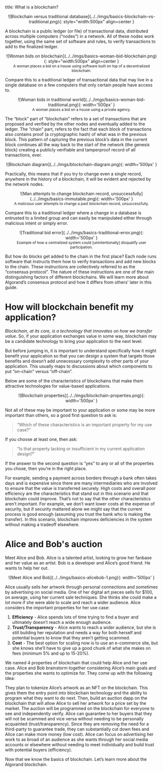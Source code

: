 title: What is a blockchain? 

<center>
![Blockchain versus traditional database](../../imgs/basics-blockchain-vs-traditional.png){: style="width:500px" align=center }
</center>

A blockchain is a public ledger (or file) of transactional data, distributed across multiple computers (“nodes”) in a network. All of these nodes work together, using the same set of software and rules, to verify transactions to add to the finalized ledger. 

<center>
![Woman bids on blockchain](../../imgs/basics-woman-bid-blockchain.png){: style="width:500px" align=center }
<figcaption style="font-size:12px">A woman places a bid on a house using software built on top of a decentralized blockchain.</figcaption>
</center>

Compare this to a traditional ledger of transactional data that may live in a single database on a few computers that only certain people have access to.

<center>
![Woman bids in traditional world](../../imgs/basics-woman-bid-traditional.png){: width='500px' }
<figcaption style="font-size:12px">A woman places a bid on a house using a private agency.</figcaption>
</center>

The “block” part of “blockchain” refers to a set of transactions that are proposed and verified by the other nodes and eventually added to the ledger. The “chain” part, refers to the fact that each block of transactions also contains proof (a cryptographic hash) of what was in the previous block. This pattern of capturing the previous block’s data in the current block continues all the way back to the start of the network (the genesis block) creating a publicly verifiable and tamperproof record of all transactions, ever. 

<center>
![Blockchain diagram](../../imgs/blockchain-diagram.png){: width='500px' }
</center>

Practically, this means that if you try to change even a single record, anywhere in the history of a blockchain, it will be evident and rejected by the network nodes. 

<center>
![Man attempts to change blockchain record, unsuccessfully](../../imgs/basics-immutable.png){: width='500px' }
<figcaption style="font-size:12px">A malicious user attempts to change a past blockchain record, unsuccessfully.</figcaption>
</center>

Compare this to a traditional ledger where a change in a database is entrusted to a limited group and can easily be manipulated either through malicious intent or simply error. 

<center>
![Traditional bid error](../../imgs/basics-traditional-error.png){: width='500px' }
<figcaption style="font-size:12px">Example of how a centralized system could [unintentionally] disqualify user participation.</figcaption>
</center>



But how do blocks get added to the chain in the first place? Each node runs software that instructs them how to verify transactions and add new blocks to the chain. These instructions are collectively referred to as the “consensus protocol”.  The nature of these instructions are one of the main distinguishing factors of different blockchains. We will learn more about Algorand’s consensus protocol and how it differs from others’ later in this guide. 

# How will blockchain benefit my application?

_Blockchain, at its core, is a technology that innovates on how we transfer value._ So, if your application exchanges value in some way, blockchain may be a candidate technology to bring your application to the next level. 

But before jumping in, it is important to understand specifically how it might benefit your application so that you can design a system that targets those benefits and doesn’t add unnecessary complexity to other parts of your application. This usually maps to discussions about which components to put “on-chain” versus “off-chain”.

Below are some of the characteristics of blockchains that make them attractive technologies for value-based applications. 


<center>
![Blockchain properties](../../imgs/blockchain-properties.png){: width='500px' }
</center>

Not all of these may be important to your application or some may be more important than others, so a good first question to ask is: 

> “Which of these characteristics is an important property for my use case?” 

If you choose at least one, then ask:
 
> “Is that property lacking or insufficient in my current application design?” 

If the answer to the second question is “yes” to any or all of the properties you chose, then you’re in the right place.

For example, sending a payment across borders through a bank often takes days and is expensive since there are many intermediaries who are involved to ensure that the value is transferred securely. High costs and overall poor efficiency are the characteristics that stand out in this scenario and that blockchain could improve. That’s not to say that the other characteristics aren’t important. For example, we don’t want lower costs at the expense of security, but if security mattered alone we might say that the current process is good enough (assuming you trust the bank who is making the transfer). In this scenario, blockchain improves deficiencies in the system without making a tradeoff elsewhere.

# Alice and Bob's auction

Meet Alice and Bob. Alice is a talented artist, looking to grow her fanbase and her value as an artist. Bob is a developer and Alice’s good friend. He wants to help her out. 

<center>
![Meet Alice and Bob](../../imgs/basics-alicebob-1.png){: width='500px' }
</center>

Alice usually sells her artwork through personal connections and sometimes by advertising on social media. One of her digital art pieces sells for $100, on average, using her current sale techniques. She thinks she could make a lot more if she were able to scale and reach a wider audience. Alice considers the important properties for her use case:

1. **Efficiency** - Alice spends lots of time trying to find a buyer and ultimately doesn’t reach a wide enough audience.
2. **Trust/Transparency** - Alice wants to reach a wider audience, but she is still building her reputation and needs a way for both herself and potential buyers to know that they aren’t getting scammed.
3. **Cost** - The best option for scaling now is to use an e-commerce site, but she knows she’ll have to give up a good chunk of what she makes on fees (minimum 5% and up to 15-20%). 

We named 4 properties of blockchain that could help Alice and her use case. Alice and Bob brainstorm together considering Alice’s main goals and the properties she wants to optimize for. They come up with the following idea:

They plan to tokenize Alice’s artwork as an NFT on the blockchain. This gives them the entry point into blockchain technology and the ability to program what they want to do next. Then, build an auction dapp on the blockchain that will allow Alice to sell her artwork for a price set by the market. The auction will be programmed on the blockchain for everyone to see and independently verify. Alice can guarantee to her buyers that they will not be scammed and vice versa without needing to be personally acquainted (trust/transparency). Since they are removing the need for a third-party to guarantee trade, they can substantially cut down fees and Alice can make more money (low cost). Alice can focus on advertising her work to as broad of an audience as she wants through her social media accounts or elsewhere without needing to meet individually and build trust with potential buyers (efficiency).

Now that we know the basics of blockchain. Let’s learn more about the Algorand blockchain.

